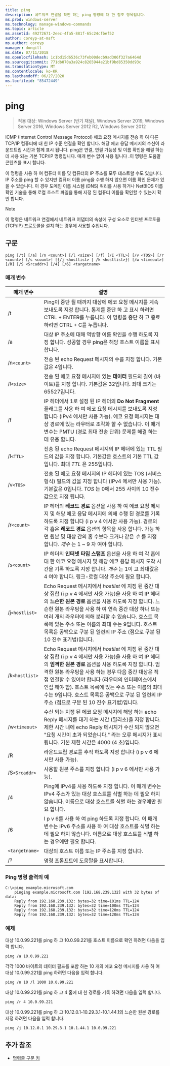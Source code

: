```yaml
---
title: ping
description: 네트워크 연결을 확인 하는 ping 명령에 대 한 참조 항목입니다.
ms.prod: windows-server
ms.technology: manage-windows-commands
ms.topic: article
ms.assetid: 49272671-2eec-4fa5-881f-65c24cfbef52
author: coreyp-at-msft
ms.author: coreyp
manager: dongill
ms.date: 07/11/2018
ms.openlocfilehash: 1c1bd15d6536c73feb00decb9ad306f327a6464d
ms.sourcegitcommit: 771db070a3a924c8265944e21bf9bd85350dd93c
ms.translationtype: MT
ms.contentlocale: ko-KR
ms.lasthandoff: 06/27/2020
ms.locfileid: "85472449"
---
```

# <a name="ping"></a>ping

> 적용 대상: Windows Server (반기 채널), Windows Server 2019, Windows Server 2016, Windows Server 2012 R2, Windows Server 2012

ICMP (Internet Control Message Protocol) 에코 요청 메시지를 전송 하 여 다른 TCP/IP 컴퓨터에 대 한 IP 수준 연결을 확인 합니다. 해당 에코 응답 메시지의 수신이 라운드트립 시간과 함께 표시 됩니다. ping은 연결, 연결 가능성 및 이름 확인을 해결 하는 데 사용 되는 기본 TCP/IP 명령입니다. 매개 변수 없이 사용 됩니다 .이 명령은 도움말 콘텐츠를 표시 합니다.

이 명령을 사용 하 여 컴퓨터 이름 및 컴퓨터의 IP 주소를 모두 테스트할 수도 있습니다. IP 주소를 ping 할 수 있지만 컴퓨터 이름 ping을 수행 하지 않으면 이름 확인 문제가 있을 수 있습니다. 이 경우 도메인 이름 시스템 (DNS) 쿼리를 사용 하거나 NetBIOS 이름 확인 기술을 통해 로컬 호스트 파일을 통해 지정 된 컴퓨터 이름을 확인할 수 있는지 확인 합니다.

> [!NOTE]
> 이 명령은 네트워크 연결에서 네트워크 어댑터의 속성에 구성 요소로 인터넷 프로토콜 (TCP/IP) 프로토콜을 설치 하는 경우에 사용할 수입니다.

## <a name="syntax"></a>구문

```
ping [/t] [/a] [/n <count>] [/l <size>] [/f] [/I <TTL>] [/v <TOS>] [/r <count>] [/s <count>] [{/j <hostlist> | /k <hostlist>}] [/w <timeout>] [/R] [/S <Srcaddr>] [/4] [/6] <targetname>
```

### <a name="parameters"></a>매개 변수

| 매개 변수 | 설명 |
|--|--|
| /t | Ping이 중단 될 때까지 대상에 에코 요청 메시지를 계속 보내도록 지정 합니다. 통계를 중단 하 고 표시 하려면 CTRL + ENTER를 누릅니다. 이 명령을 중단 하 고 종료 하려면 CTRL + C를 누릅니다. |
| /a | 대상 IP 주소에 대해 역방향 이름 확인을 수행 하도록 지정 합니다. 성공할 경우 ping은 해당 호스트 이름을 표시 합니다. |
| /n`<count>` | 전송 된 echo Request 메시지의 수를 지정 합니다. 기본값은 4입니다. |
| /l`<size>` | 전송 된 에코 요청 메시지에 있는 **데이터** 필드의 길이 (바이트)를 지정 합니다. 기본값은 32입니다. 최대 크기는 65527입니다. |
| /f | IP 헤더에서 1로 설정 된 IP 헤더의 **Do Not Fragment** 플래그를 사용 하 여 에코 요청 메시지를 보내도록 지정 합니다 (IPv4 에서만 사용 가능). 에코 요청 메시지는 대상 경로에 있는 라우터로 조각화 할 수 없습니다. 이 매개 변수는 PMTU (경로 최대 전송 단위) 문제를 해결 하는 데 유용 합니다. |
| /I`<TTL>` | 전송 된 echo Request 메시지의 IP 헤더에 있는 TTL 필드의 값을 지정 합니다. 기본값은 호스트의 기본 TTL 값입니다. 최대 *TTL* 은 255입니다. |
| /v`<TOS>` | 전송 된 에코 요청 메시지의 IP 헤더에 있는 TOS (서비스 형식) 필드의 값을 지정 합니다 (IPv4 에서만 사용 가능). 기본값은 0입니다. *TOS* 는 0에서 255 사이의 10 진수 값으로 지정 됩니다. |
| /r`<count>` | IP 헤더의 **레코드 경로** 옵션을 사용 하 여 에코 요청 메시지 및 해당 에코 응답 메시지에 의해 수행 된 경로를 기록 하도록 지정 합니다 (i p v 4 에서만 사용 가능). 경로의 각 홉은 **레코드 경로** 옵션의 항목을 사용 합니다. 가능 하면 원본 및 대상 간의 홉 수보다 크거나 같은 *수* 를 지정 합니다. *개수* 는 1 ~ 9 자 여야 합니다. |
| /s`<count>` | IP 헤더의 **인터넷 타임 스탬프** 옵션을 사용 하 여 각 홉에 대 한 에코 요청 메시지 및 해당 에코 응답 메시지 도착 시간을 기록 하도록 지정 합니다. *개수* 는 1이 고 최대값은 4 여야 합니다. 링크-로컬 대상 주소에 필요 합니다. |
| /j`<hostlist>` | Echo Request 메시지에서 *hostlist* 에 지정 된 중간 대상 집합 (i p v 4 에서만 사용 가능)을 사용 하 여 IP 헤더의 **느슨한 원본 경로** 옵션을 사용 하도록 지정 합니다. 느슨한 원본 라우팅을 사용 하 여 연속 중간 대상 하나 또는 여러 개의 라우터에 의해 분리할 수 있습니다. 호스트 목록에 있는 주소 또는 이름의 최대 수는 9입니다. 호스트 목록은 공백으로 구분 된 일련의 IP 주소 (점으로 구분 된 10 진수 표기법)입니다. |
| /k`<hostlist>` | Echo Request 메시지에서 *hostlist* 에 지정 된 중간 대상 집합 (i p v 4 에서만 사용 가능)을 사용 하 여 IP 헤더의 **엄격한 원본 경로** 옵션을 사용 하도록 지정 합니다. 엄격한 원본 라우팅을 사용 하는 경우 다음 중간 대상은 직접 연결할 수 있어야 합니다 (라우터의 인터페이스에서 인접 해야 함). 호스트 목록에 있는 주소 또는 이름의 최대 수는 9입니다. 호스트 목록은 공백으로 구분 된 일련의 IP 주소 (점으로 구분 된 10 진수 표기법)입니다. |
| /w`<timeout>` | 수신 되는 지정 된 에코 요청 메시지에 해당 하는 echo Reply 메시지를 대기 하는 시간 (밀리초)을 지정 합니다. 제한 시간 내에 echo Reply 메시지가 수신 되지 않으면 "요청 시간이 초과 되었습니다." 라는 오류 메시지가 표시 됩니다. 기본 제한 시간은 4000 (4 초)입니다. |
| /R | 라운드트립 경로를 추적 하도록 지정 합니다 (i p v 6 에서만 사용 가능). |
| /S`<Srcaddr>` | 사용할 원본 주소를 지정 합니다 (i p v 6 에서만 사용 가능). |
| /4 | Ping에 IPv4를 사용 하도록 지정 합니다. 이 매개 변수는 IPv4 주소가 있는 대상 호스트를 식별 하는 데 필요 하지 않습니다. 이름으로 대상 호스트를 식별 하는 경우에만 필요 합니다. |
| /6 | I p v 6를 사용 하 여 ping 하도록 지정 합니다. 이 매개 변수는 IPv6 주소를 사용 하 여 대상 호스트를 식별 하는 데 필요 하지 않습니다. 이름으로 대상 호스트를 식별 하는 경우에만 필요 합니다. |
| `<targetname>` | 대상의 호스트 이름 또는 IP 주소를 지정 합니다. |
| /? | 명령 프롬프트에 도움말을 표시합니다. |

### <a name="example-of-the-ping-command-output"></a>Ping 명령 출력의 예

```
C:\>ping example.microsoft.com
    pinging example.microsoft.com [192.168.239.132] with 32 bytes of data:
    Reply from 192.168.239.132: bytes=32 time=101ms TTL=124
    Reply from 192.168.239.132: bytes=32 time=100ms TTL=124
    Reply from 192.168.239.132: bytes=32 time=120ms TTL=124
    Reply from 192.168.239.132: bytes=32 time=120ms TTL=124
```

### <a name="examples"></a>예제

대상 10.0.99.221를 ping 하 고 10.0.99.221를 호스트 이름으로 확인 하려면 다음을 입력 합니다.

```
ping /a 10.0.99.221
```

각각 1000 바이트의 데이터 필드를 포함 하는 10 개의 에코 요청 메시지를 사용 하 여 대상 10.0.99.221를 ping 하려면 다음을 입력 합니다.

```
ping /n 10 /l 1000 10.0.99.221
```

대상 10.0.99.221를 ping 하 고 4 홉에 대 한 경로를 기록 하려면 다음을 입력 합니다.

```
ping /r 4 10.0.99.221
```

대상 10.0.99.221를 ping 하 고 10.12.0.1-10.29.3.1-10.1.44.1의 느슨한 원본 경로를 지정 하려면 다음을 입력 합니다.

```
ping /j 10.12.0.1 10.29.3.1 10.1.44.1 10.0.99.221
```

## <a name="additional-references"></a>추가 참조

- [명령줄 구문 키](command-line-syntax-key.md)
